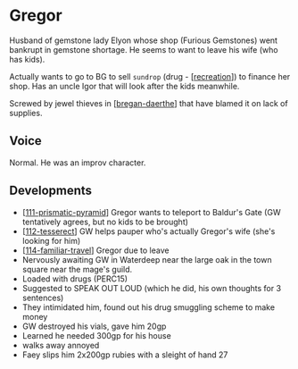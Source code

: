 # Gregor
Husband of gemstone lady Elyon whose shop (Furious Gemstones) went bankrupt in gemstone shortage.
He seems to want to leave his wife (who has kids).

Actually wants to go to BG to sell `sundrop` (drug - [[recreation]]) to finance her shop.
Has an uncle Igor that will look after the kids meanwhile.

Screwed by jewel thieves in [[bregan-daerthe]] that have blamed it on lack of supplies.

## Voice
Normal. He was an improv character.

## Developments
- [[111-prismatic-pyramid]] Gregor wants to teleport to Baldur's Gate (GW tentatively agrees, but no kids to be brought)
- [[112-tesserect]] GW helps pauper who's actually Gregor's wife (she's looking for him)
- [[114-familiar-travel]] Gregor due to leave
- Nervously awaiting GW in Waterdeep near the large oak in the town square near the mage's guild.
- Loaded with drugs (PERC15)
- Suggested to SPEAK OUT LOUD (which he did, his own thoughts for 3 sentences)
- They intimidated him, found out his drug smuggling scheme to make money
- GW destroyed his vials, gave him 20gp
- Learned he needed 300gp for his house
- walks away annoyed
- Faey slips him 2x200gp rubies with a sleight of hand 27

[//begin]: # "Autogenerated link references for markdown compatibility"
[recreation]: ../rules/recreation "Recreational"
[bregan-daerthe]: ../factions/bregan-daerthe "Bregan D'aerthe"
[111-prismatic-pyramid]: ../recaps/111-prismatic-pyramid "111-prismatic-pyramid"
[112-tesserect]: ../recaps/112-tesserect "112-tesserect"
[114-familiar-travel]: ../recaps/114-familiar-travel "114-familiar-travel"
[//end]: # "Autogenerated link references"
